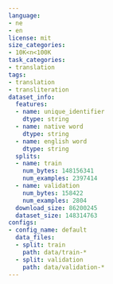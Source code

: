 ```yaml
---
language:
- ne
- en
license: mit
size_categories:
- 10K<n<100K
task_categories:
- translation
tags:
- translation
- transliteration
dataset_info:
  features:
  - name: unique_identifier
    dtype: string
  - name: native word
    dtype: string
  - name: english word
    dtype: string
  splits:
  - name: train
    num_bytes: 148156341
    num_examples: 2397414
  - name: validation
    num_bytes: 158422
    num_examples: 2804
  download_size: 86200245
  dataset_size: 148314763
configs:
- config_name: default
  data_files:
  - split: train
    path: data/train-*
  - split: validation
    path: data/validation-*
---
```

